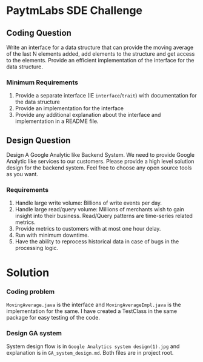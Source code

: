 # PaytmLabs SDE Challenge

## Coding Question

Write an interface for a data structure that can provide the moving average of the last N elements added, add elements to the structure and get access to the elements. Provide an efficient implementation of the interface for the data structure.

### Minimum Requirements

1. Provide a separate interface (IE `interface`/`trait`) with documentation for the data structure
2. Provide an implementation for the interface
3. Provide any additional explanation about the interface and implementation in a README file.

## Design Question

Design A Google Analytic like Backend System.
We need to provide Google Analytic like services to our customers. Please provide a high level solution design for the backend system. Feel free to choose any open source tools as you want.

### Requirements

1. Handle large write volume: Billions of write events per day.
2. Handle large read/query volume: Millions of merchants wish to gain insight into their business. Read/Query patterns are time-series related metrics.
3. Provide metrics to customers with at most one hour delay.
4. Run with minimum downtime.
5. Have the ability to reprocess historical data in case of bugs in the processing logic.


# Solution
### Coding problem
`MovingAverage.java` is the interface and `MovingAverageImpl.java` is the implementation for the same. I have created a TestClass in the same package for easy testing of the code.

### Design GA system
System design flow is in `Google Analytics system design(1).jpg` and explanation is in `GA_system_design.md`. Both files are in project root.